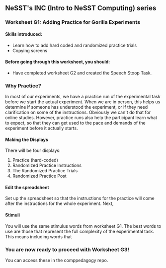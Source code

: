 ## NeSST's INC (Intro to NeSST Computing) series
### Worksheet G1: Adding Practice for Gorilla Experiments

#### Skills introduced: 
* Learn how to add hard coded and randomized practice trials
* Copying screens

#### Before going through this worksheet, you should:
* Have completed worksheet G2 and created the Speech Stoop Task.

### Why Practice?
In most of our experiments, we have a practice run of the experimental task before we start the actual experiment. When we are in person, this helps us determine if someone has understood the experiment, or if they need clarification on some of the instructions. Obviously we can't do that for online studies. However, practice runs also help the participant learn what to expect, so that they can get used to the pace and demands of the experiment before it actually starts. 

#### Making the Displays
There will be four displays:
1. Practice (hard-coded)
2. Randomized Practice Instructions
3. The Randomized Practice Trials
4. Randomized Practice Post

#### Edit the spreadsheet
Set up the spreadsheet so that the instructions for the practice will come after the instructions for the whole experiment.
Next, 

#### Stimuli
You will use the same stimulus words from worksheet G1. The best words to use are those that represent the full complexity of the experimental task. This means including words that 

### You are now ready to proceed with Worksheet G3!
You can access these in the comppedagogy repo.
